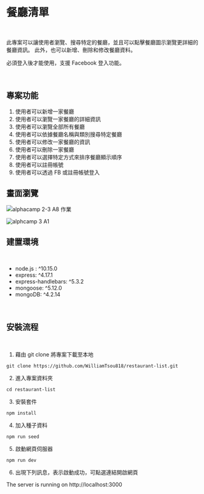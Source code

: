 # 餐廳清單

<br>

此專案可以讓使用者瀏覽、搜尋特定的餐廳，並且可以點擊餐廳圖示瀏覽更詳細的餐廳資訊。
此外，也可以新增、刪除和修改餐廳資料。

必須登入後才能使用，支援 Facebook 登入功能。

<br>

## 專案功能

1. 使用者可以新增一家餐廳
2. 使用者可以瀏覽一家餐廳的詳細資訊
3. 使用者可以瀏覽全部所有餐廳
4. 使用者可以依據餐廳名稱與類別搜尋特定餐廳
5. 使用者可以修改一家餐廳的資訊
6. 使用者可以刪除一家餐廳
7. 使用者可以選擇特定方式來排序餐廳顯示順序
8. 使用者可以註冊帳號
9. 使用者可以透過 FB 或註冊帳號登入

## 畫面瀏覽
![alphacamp 2-3 A8 作業](https://user-images.githubusercontent.com/78346513/124761617-8f5ea400-df64-11eb-85b1-3b9be575c605.png)

![alphcamp 3 A1](https://user-images.githubusercontent.com/78346513/127887020-fe92d751-e3c2-415a-88f4-8b17580433db.png)

## 建置環境

<br>

* node.js : ^10.15.0
* express: ^4.17.1
* express-handlebars: ^5.3.2
* mongoose: ^5.12.0
* mongoDB: ^4.2.14

<br>

## 安裝流程

<br>

1. 藉由 git clone 將專案下載至本地
```
git clone https://github.com/WilliamTsou818/restaurant-list.git
```
2. 進入專案資料夾
```
cd restaurant-list
```
3. 安裝套件
```
npm install
```
4. 加入種子資料
```
npm run seed
```
5. 啟動網頁伺服器
```
npm run dev
```
6. 出現下列訊息，表示啟動成功，可點選連結開啟網頁

The server is running on http://localhost:3000
